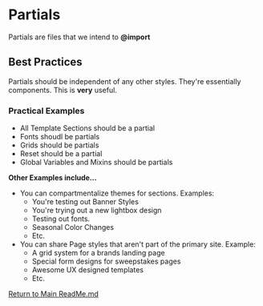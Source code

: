 Partials
========

Partials are files that we intend to **@import** 

## Best Practices
Partials should be independent of any other styles. They're essentially components. This is **very** useful.

### Practical Examples
- All Template Sections should be a partial
- Fonts shoudl be partials
- Grids should be partials
- Reset should be a partial
- Global Variables and Mixins should be partials

**Other Examples include...**
- You can compartmentalize themes for sections. Examples:
	+ You're testing out Banner Styles
	+ You're trying out a new lightbox design
	+ Testing out fonts.
	+ Seasonal Color Changes
	+ Etc.
- You can share Page styles that aren't part of the primary site. Example:
	+ A grid system for a brands landing page
	+ Special form designs for sweepstakes pages
	+ Awesome UX designed templates
	+ Etc.

[Return to Main ReadMe.md](/ReadMe.md)